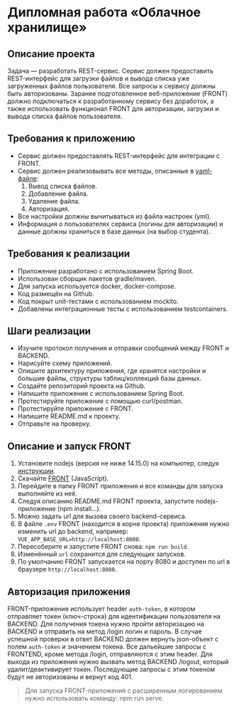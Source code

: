 # Дипломная работа «Облачное хранилище»

## Описание проекта

Задача — разработать REST-сервис. Сервис должен предоставить REST-интерфейс для загрузки файлов и вывода списка уже загруженных файлов пользователя.
Все запросы к сервису должны быть авторизованы. Заранее подготовленное веб-приложение (FRONT) должно подключаться к разработанному сервису без доработок,
а также использовать функционал FRONT для авторизации, загрузки и вывода списка файлов пользователя.

## Требования к приложению

- Сервис должен предоставлять REST-интерфейс для интеграции с FRONT.
- Сервис должен реализовывать все методы, описанные в [yaml-файле](./CloudServiceSpecification.yaml):
  1. Вывод списка файлов.
  2. Добавление файла.
  3. Удаление файла.
  4. Авторизация.
- Все настройки должны вычитываться из файла настроек (yml).
- Информация о пользователях сервиса (логины для авторизации) и данные должны храниться в базе данных (на выбор студента).

## Требования к реализации

- Приложение разработано с использованием Spring Boot.
- Использован сборщик пакетов gradle/maven.
- Для запуска используется docker, docker-compose.
- Код размещён на Github.
- Код покрыт unit-тестами с использованием mockito.
- Добавлены интеграционные тесты с использованием testcontainers.

## Шаги реализации

- Изучите протокол получения и отправки сообщений между FRONT и BACKEND.
- Нарисуйте схему приложений.
- Опишите архитектуру приложения, где хранятся настройки и большие файлы, структуры таблиц/коллекций базы данных.
- Создайте репозиторий проекта на Github.
- Напишите приложение с использованием Spring Boot.
- Протестируйте приложение с помощью curl/postman.
- Протестируйте приложение с FRONT.
- Напишите README.md к проекту.
- Отправьте на проверку.

## Описание и запуск FRONT

1. Установите nodejs (версия не ниже 14.15.0) на компьютер, следуя [инструкции](https://nodejs.org/ru/download/).
2. Скачайте [FRONT](./netology-diplom-frontend) (JavaScript).
3. Перейдите в папку FRONT приложения и все команды для запуска выполняйте из неё.
4. Следуя описанию README.md FRONT проекта, запустите nodejs-приложение (npm install...).
5. Можно задать url для вызова своего backend-сервиса.
  1. В файле `.env` FRONT (находится в корне проекта) приложения нужно изменить url до backend, например: `VUE_APP_BASE_URL=http://localhost:8080`.
  2. Пересоберите и запустите FRONT снова: `npm run build`.
  3. Изменённый `url` сохранится для следующих запусков.
6. По умолчанию FRONT запускается на порту 8080 и доступен по url в браузере `http://localhost:8080`.

## Авторизация приложения

FRONT-приложение использует header `auth-token`, в котором отправляет токен (ключ-строка) для идентификации пользователя на BACKEND.
Для получения токена нужно пройти авторизацию на BACKEND и отправить на метод /login логин и пароль. В случае успешной проверки в ответ BACKEND должен вернуть json-объект
с полем `auth-token` и значением токена. Все дальейшие запросы с FRONTEND, кроме метода /login, отправляются с этим header.
Для выхода из приложения нужно вызвать метод BACKEND /logout, который удалит/деактивирует токен. Последующие запросы с этим токеном будут не авторизованы и вернут код 401.

> Для запуска FRONT-приложения с расширенным логированием нужно использовать команду: npm run serve.